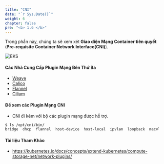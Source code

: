 ```yaml
---
title: "CNI"
date: "`r Sys.Date()`"
weight: 6
chapter: false
pre: "<b> 1.6 </b>"
---
```



Trong phần này, chúng ta sẽ xem xét **Giao diện Mạng Container tiên quyết** (**Pre-requisite Container Network Interface(CNI)**).

![EKS](/images/0004/0006.png?featherlight=false&width=90pc)


#### Các Nhà Cung Cấp Plugin Mạng Bên Thứ Ba

- [Weave](https://www.weave.works/docs/net/latest/kubernetes/kube-addon/#-installation)
- [Calico](https://docs.projectcalico.org/getting-started/kubernetes/quickstart)
- [Flannel](https://github.com/coreos/flannel/blob/master/Documentation/kubernetes.md)
- [Cilium](https://github.com/cilium/cilium)

#### Để xem các Plugin Mạng CNI

- CNI đi kèm với bộ các plugin mạng được hỗ trợ.

```bash
$ ls /opt/cni/bin/
bridge  dhcp  flannel  host-device  host-local  ipvlan  loopback  macvlan  portmap  ptp  sample  tuning  vlan
```

#### Tài liệu Tham Khảo

- https://kubernetes.io/docs/concepts/extend-kubernetes/compute-storage-net/network-plugins/